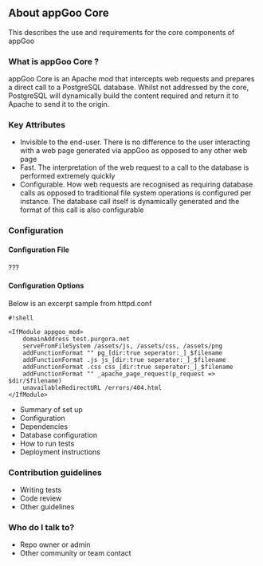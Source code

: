 ## About appGoo Core ##

This describes the use and requirements for the core components of appGoo

### What is appGoo Core ? ###

appGoo Core is an Apache mod that intercepts web requests and prepares a direct call to a PostgreSQL database. Whilst not addressed by the core, PostgreSQL will dynamically build the content required and return it to Apache to send it to the origin.

### Key Attributes ###

* Invisible to the end-user. There is no difference to the user interacting with a web page generated via appGoo as opposed to any other web page
* Fast. The interpretation of the web request to a call to the database is performed extremely quickly
* Configurable. How web requests are recognised as requiring database calls as opposed to traditional file system operations is configured per instance. The database call itself is dynamically generated and the format of this call is also configurable

### Configuration ###
####   Configuration File ####
???

####   Configuration Options ####
Below is an excerpt sample from httpd.conf

```
#!shell

<IfModule appgoo_mod>
    domainAddress test.purgora.net
    serveFromFileSystem /assets/js, /assets/css, /assets/png
    addFunctionFormat "" pg_[dir:true seperator:_]_$filename
    addFunctionFormat .js js_[dir:true seperator:_]_$filename
    addFunctionFormat .css css_[dir:true seperator:_]_$filename
    addFunctionFormat "" _apache_page_request(p_request => $dir/$filename)
    unavailableRedirectURL /errors/404.html    
</IfModule>
```


* Summary of set up
* Configuration
* Dependencies
* Database configuration
* How to run tests
* Deployment instructions

### Contribution guidelines ###

* Writing tests
* Code review
* Other guidelines

### Who do I talk to? ###

* Repo owner or admin
* Other community or team contact